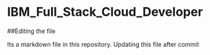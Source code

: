 # IBM_Full_Stack_Cloud_Developer

##Editing the file 

Its a markdown file in this repository.
Updating this file after commit